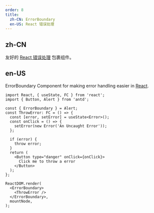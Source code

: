 ```yaml
---
order: 8
title:
  zh-CN: ErrorBoundary
  en-US: React 错误处理
---
```


## zh-CN

友好的 [React 错误处理](https://reactjs.org/blog/2017/07/26/error-handling-in-react-16.html) 包裹组件。

## en-US

ErrorBoundary Component for making error handling easier in [React](https://reactjs.org/blog/2017/07/26/error-handling-in-react-16.html).

```tsx
import React, { useState, FC } from 'react';
import { Button, Alert } from 'antd';

const { ErrorBoundary } = Alert;
const ThrowError: FC = () => {
  const [error, setError] = useState<Error>();
  const onClick = () => {
    setError(new Error('An Uncaught Error'));
  };

  if (error) {
    throw error;
  }
  return (
    <Button type="danger" onClick={onClick}>
      Click me to throw a error
    </Button>
  );
};

ReactDOM.render(
  <ErrorBoundary>
    <ThrowError />
  </ErrorBoundary>,
  mountNode,
);
```
